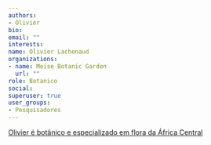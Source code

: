 ```yaml
---
authors:
- Olivier
bio: 
email: ""
interests:
name: Olivier Lachenaud
organizations:
- name: Meise Botanic Garden
  url: ""
role: Botanico
social:
superuser: true
user_groups:
- Pesquisadores
---
```


[Olivier é botânico e especializado em flora da África Central](https://www.friscris.be/en/persons/olivier-lachenaud(0fa3e3fb-5c6e-4f53-b17d-f5c15ac9ee47).html)


